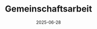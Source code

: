 ---
draft: false
title: "Gemeinschaftsarbeit"
date: "2025-06-28"
description: "Sommerpflege der Anlage von 10:00 bis 13:00 Uhr. Fokus auf Wegepflege und allgemeine Instandhaltung. Bitte Gartengeräte mitbringen."
---